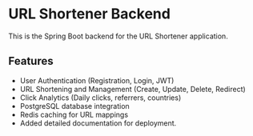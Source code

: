# URL Shortener Backend

This is the Spring Boot backend for the URL Shortener application.

## Features
- User Authentication (Registration, Login, JWT)
- URL Shortening and Management (Create, Update, Delete, Redirect)
- Click Analytics (Daily clicks, referrers, countries)
- PostgreSQL database integration
- Redis caching for URL mappings
- Added detailed documentation for deployment.
